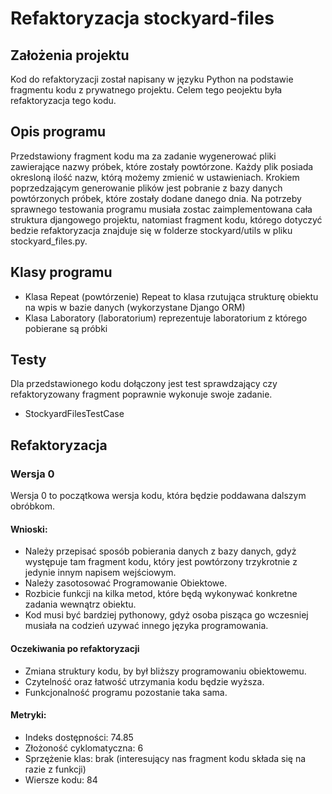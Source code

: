 # Refaktoryzacja stockyard-files

## Założenia projektu
Kod do refaktoryzacji został napisany w języku Python na podstawie fragmentu kodu z prywatnego projektu.
Celem tego peojektu była refaktoryzacja tego kodu.

## Opis programu
Przedstawiony fragment kodu ma za zadanie wygenerować pliki zawierające nazwy próbek, które zostały powtórzone. Każdy plik posiada okresloną ilość nazw, którą możemy zmienić w ustawieniach. Krokiem poprzedzającym generowanie plików jest pobranie z bazy danych powtórzonych próbek, które zostały dodane danego dnia.
Na potrzeby sprawnego testowania programu musiała zostac zaimplementowana cała struktura djangowego projektu, natomiast fragment kodu, którego dotyczyć bedzie refaktoryzacja znajduje się w folderze stockyard/utils w pliku stockyard_files.py.

## Klasy programu
* Klasa Repeat (powtórzenie) Repeat to klasa rzutująca strukturę obiektu na wpis w bazie danych (wykorzystane Django ORM)
* Klasa Laboratory (laboratorium) reprezentuje laboratorium z którego pobierane są próbki

## Testy
Dla przedstawionego kodu dołączony jest test sprawdzający czy refaktoryzowany fragment poprawnie wykonuje swoje zadanie.
* StockyardFilesTestCase

## Refaktoryzacja

### Wersja 0
Wersja 0 to początkowa wersja kodu, która będzie poddawana dalszym obróbkom.

#### Wnioski:
* Należy przepisać sposób pobierania danych z bazy danych, gdyż występuje tam fragment kodu, który jest powtórzony trzykrotnie z jedynie innym napisem wejściowym.
* Należy zasotosować Programowanie Obiektowe.
* Rozbicie funkcji na kilka metod, które będą wykonywać konkretne zadania wewnątrz obiektu.
* Kod musi być bardziej pythonowy, gdyż osoba pisząca go wczesniej musiała na codzień uzywać innego języka programowania.

#### Oczekiwania po refaktoryzacji
* Zmiana struktury kodu, by był bliższy programowaniu obiektowemu.
* Czytelność oraz łatwość utrzymania kodu będzie wyższa.
* Funkcjonalność programu pozostanie taka sama.

#### Metryki:
* Indeks dostępności: 74.85
* Złożoność cyklomatyczna: 6
* Sprzężenie klas: brak (interesujący nas fragment kodu składa się na razie z funkcji)
* Wiersze kodu: 84
